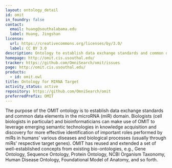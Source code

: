 ```yaml
---
layout: ontology_detail
id: omit
in_foundry: false
contact:
  email: huang@southalabama.edu
  label: Huang, Jingshan
license:
  url: https://creativecommons.org/licenses/by/3.0/
  label: CC BY 3.0
description: Ontology to establish data exchange standards and common data elements in the microRNA (miR) domain
homepage: http://omit.cis.usouthal.edu/
tracker: https://github.com/OmniSearch/omit/issues
page: http://omit.cis.usouthal.edu/
products:
  - id: omit.owl
title: Ontology for MIRNA Target
activity_status: active
repository: https://github.com/OmniSearch/omit
preferredPrefix: OMIT
---
```


The purpose of the OMIT ontology is to establish data exchange standards and common data elements in the microRNA (miR) domain. Biologists (cell biologists in particular) and bioinformaticians can make use of OMIT to leverage emerging semantic technologies in knowledge acquisition and discovery for more effective identification of important roles performed by miRs in humans' various diseases and biological processes (usually through miRs' respective target genes). OMIT has reused and extended a set of well-established concepts from existing bio-ontologies, e.g., Gene Ontology, Sequence Ontology, Protein Ontology, NCBI Organism Taxonomy, Human Disease Ontology, Foundational Model of Anatomy, and so forth.

